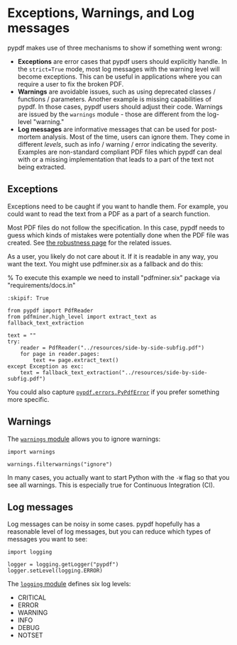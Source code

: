 # Exceptions, Warnings, and Log messages

pypdf makes use of three mechanisms to show if something went wrong:

* **Exceptions** are error cases that pypdf users should explicitly handle.
  In the `strict=True` mode, most log messages with the warning level will
  become exceptions. This can be useful in applications where you can require
  a user to fix the broken PDF.
* **Warnings** are avoidable issues, such as using deprecated classes /
  functions / parameters. Another example is missing capabilities of pypdf.
  In those cases, pypdf users should adjust their code. Warnings
  are issued by the `warnings` module - those are different from the log-level
  "warning."
* **Log messages** are informative messages that can be used for post-mortem
  analysis. Most of the time, users can ignore them. They come in different
  *levels*, such as info / warning / error indicating the severity.
  Examples are non-standard compliant PDF files which pypdf can deal with or
  a missing implementation that leads to a part of the text not being extracted.


## Exceptions

Exceptions need to be caught if you want to handle them. For example, you could
want to read the text from a PDF as a part of a search function.

Most PDF files do not follow the specification. In this case, pypdf needs to
guess which kinds of mistakes were potentially done when the PDF file was created.
See [the robustness page](robustness.md) for the related issues.

As a user, you likely do not care about it. If it is readable in any way, you
want the text. You might use pdfminer.six as a fallback and do this:

% To execute this example we need to install "pdfminer.six" package via "requirements/docs.in"
```{testcode}
:skipif: True

from pypdf import PdfReader
from pdfminer.high_level import extract_text as fallback_text_extraction

text = ""
try:
    reader = PdfReader("../resources/side-by-side-subfig.pdf")
    for page in reader.pages:
        text += page.extract_text()
except Exception as exc:
    text = fallback_text_extraction("../resources/side-by-side-subfig.pdf")
```

You could also capture [`pypdf.errors.PyPdfError`](https://github.com/py-pdf/pypdf/blob/main/pypdf/errors.py)
if you prefer something more specific.

## Warnings

The [`warnings` module](https://docs.python.org/3/library/warnings.html) allows
you to ignore warnings:

```{testcode}
import warnings

warnings.filterwarnings("ignore")
```

In many cases, you actually want to start Python with the `-W` flag so that you
see all warnings. This is especially true for Continuous Integration (CI).

## Log messages

Log messages can be noisy in some cases. pypdf hopefully has a reasonable
level of log messages, but you can reduce which types of messages you want to
see:

```{testcode}
import logging

logger = logging.getLogger("pypdf")
logger.setLevel(logging.ERROR)
```

The [`logging` module](https://docs.python.org/3/library/logging.html#logging-levels)
defines six log levels:

* CRITICAL
* ERROR
* WARNING
* INFO
* DEBUG
* NOTSET
